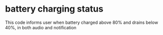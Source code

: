 # battery charging status
This code informs user when battery charged above 80% and drains below 40%, in both audio and notification
